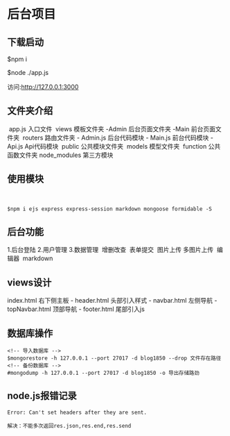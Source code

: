 # 后台项目

## 下载启动

$npm i 

$node ./app.js

访问:http://127.0.0.1:3000

## 文件夹介绍
<!-- MVC -->
​	app.js          入口文件
​	views           模板文件夹
        -Admin         后台页面文件夹
        -Main          前台页面文件夹
​	routers         路由文件夹
        - Admin.js 后台代码模块
        - Main.js  前台代码模块
        - Api.js   Api代码模块
​	public          公共模块文件夹
​	models          模型文件夹
​	function        公共函数文件夹
   node_modules    第三方模块

## 使用模块

​	

```shell
$npm i ejs express express-session markdown mongoose formidable -S
```



## 后台功能

1.后台登陆
2.用户管理
3.数据管理
​	增删改查
​	表单提交
​	图片上传
​	多图片上传
​	编辑器
​	markdown

## views设计

index.html  右下侧主板
        - header.html 头部引入样式
                - navbar.html    左侧导航
                - topNavbar.html 顶部导航
        - footer.html 尾部引入js

## 数据库操作
```
<!-- 导入数据库 -->
$mongorestore -h 127.0.0.1 --port 27017 -d blog1850 --drop 文件存在路径
<!-- 备份数据库 -->
#mongodump -h 127.0.0.1 --port 27017 -d blog1850 -o 导出存储路劲
```

## node.js报错记录
```
Error: Can't set headers after they are sent.

解决：不能多次返回res.json,res.end,res.send

```